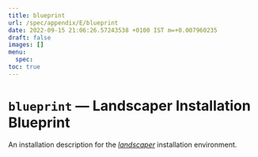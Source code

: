 ```yaml
---
title: blueprint
url: /spec/appendix/E/blueprint
date: 2022-09-15 21:06:26.57243538 +0100 IST m=+0.007960235
draft: false
images: []
menu:
  spec:
toc: true
---
```

# `blueprint` &#8212; Landscaper Installation Blueprint

An installation description for the [*landscaper*](https://github.com/gardener/landscaper) installation environment.